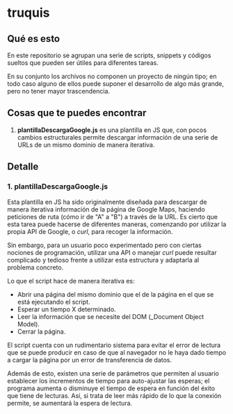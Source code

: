 # truquis

## Qué es esto

En este repositorio se agrupan una serie de scripts, snippets y códigos sueltos que pueden ser útiles para diferentes tareas.

En su conjunto los archivos no componen un proyecto de ningún tipo; en todo caso alguno de ellos puede suponer el desarrollo de algo más grande, pero no tener mayor trascendencia.


## Cosas que te puedes encontrar

1. **plantillaDescargaGoogle.js** es una plantilla en JS que, con pocos cambios estructurales permite descargar información de una serie de URLs de un mismo dominio de manera iterativa.


## Detalle

### 1. plantillaDescargaGoogle.js

Esta plantilla en JS ha sido originalmente diseñada para descargar de manera iterativa información de la página de Google Maps, haciendo peticiones de ruta (cómo ir de "A" a "B") a través de la URL. Es cierto que esta tarea puede hacerse de diferentes maneras, comenzando por utilizar la propia API de Google, o _curl_, para recoger la información.

Sin embargo, para un usuario poco experimentado pero con ciertas nociones de programación, utilizar una API o manejar _curl_ puede resultar complicado y tedioso frente a utilizar esta estructura y adaptarla al problema concreto.

Lo que el script hace de manera iterativa es:
- Abrir una página del mismo dominio que el de la página en el que se está ejecutando el script.
- Esperar un tiempo X determinado.
- Leer la información que se necesite del DOM (_Document Object Model).
- Cerrar la página.

El script cuenta con un rudimentario sistema para evitar el error de lectura que se puede producir en caso de que al navegador no le haya dado tiempo a cargar la página por un error de transferencia de datos. 

Además de esto, existen una serie de parámetros que permiten al usuario establecer los incrementos de tiempo para auto-ajustar las esperas; el programa aumenta o disminuye el tiempo de espera en función del éxito que tiene de lecturas. Así, si trata de leer más rápido de lo que la conexión permite, se aumentará la espera de lectura.